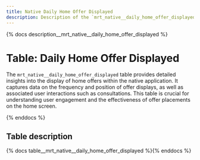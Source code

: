 ```yaml
---
title: Native Daily Home Offer Displayed
description: Description of the `mrt_native__daily_home_offer_displayed` table.
---
```


{% docs description__mrt_native__daily_home_offer_displayed %}

# Table: Daily Home Offer Displayed

The `mrt_native__daily_home_offer_displayed` table provides detailed insights into the display of home offers within the native application. It captures data on the frequency and position of offer displays, as well as associated user interactions such as consultations. This table is crucial for understanding user engagement and the effectiveness of offer placements on the home screen.

{% enddocs %}


## Table description

{% docs table__mrt_native__daily_home_offer_displayed %}{% enddocs %}
